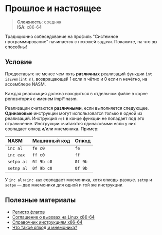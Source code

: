# Прошлое и настоящее

> **Сложность**: средняя  
> **ISA**: x86-64

Традиционно собеседование на профиль "Системное программирование" начинается с
похожей задачи. Покажите, на что вы способны!

## Условие

Предоставьте не менее чем пять **различных** реализаций функции
`int isEven(int n)`, возвращающей 1 если n чётно и 0 если n нечётно, на
ассемблере NASM.

Каждая реализация должна находиться в отдельном файле в корне репозитория с
именем impl\*.nasm.

Реализации считаются **различными**, если выполняется следующее. **Одинаковые**
инструкции могут использоватся только в одной из реализаций. Инструкция `ret` в
конце функции не попадает под это ограничение. Инструкции считаются одинаковыми
если у них совпадает опкод и/или мнемоника. Пример:

| NASM       | Машинный код | Опкод   |
| :--------- | :----------- | :------ |
| `inc al`   | `fe c0`      | `fe`    |
| `inc eax`  | `ff c0`      | `ff`    |
| `setpo al` | `0f 9b c0`   | `0f 9b` |
| `setnp al` | `0f 9b c0`   | `0f 9b` |

У `inc al` и `inc eax` совпадает мнемоника, хотя опкоды разные. `setnp` и
`setpo` — ­две мнемоники для одной и той же инструкции.

## Полезные материалы

- [Регистр флагов](https://en.wikipedia.org/wiki/FLAGS_register)
- [Соглашение о вызовах на Linux x86-64](https://en.wikipedia.org/wiki/X86_calling_conventions#System_V_AMD64_ABI)
- [Справочник инструкциям x86-64](https://www.felixcloutier.com/x86/)
- [Что такое опкод и мнемоника?](https://stackoverflow.com/questions/17638888/difference-between-opcode-byte-code-mnemonics-machine-code-and-assembly)
